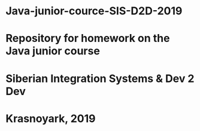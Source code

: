 # Java-junior-cource-SIS-D2D-2019

# Repository for homework on the Java junior course
# Siberian Integration Systems & Dev 2 Dev
# Krasnoyark, 2019
